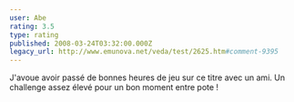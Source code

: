 ```yaml
---
user: Abe
rating: 3.5
type: rating
published: 2008-03-24T03:32:00.000Z
legacy_url: http://www.emunova.net/veda/test/2625.htm#comment-9395
---
```

J'avoue avoir passé de bonnes heures de jeu sur ce titre avec un ami. Un challenge assez élevé pour un bon moment entre pote !